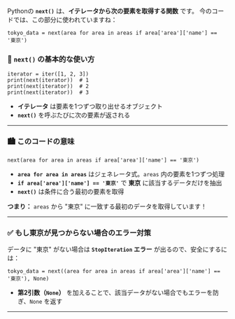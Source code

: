 Pythonの **`next()`** は、**イテレータから次の要素を取得する関数** です。
今のコードでは、この部分に使われていますね：

```
tokyo_data = next(area for area in areas if area['area']['name'] == '東京')
```

### 🌟 **`next()` の基本的な使い方**

```
iterator = iter([1, 2, 3])
print(next(iterator))  # 1
print(next(iterator))  # 2
print(next(iterator))  # 3
```

- **イテレータ** は要素を1つずつ取り出せるオブジェクト
- **`next()`** を呼ぶたびに次の要素が返される

------

### 🏙️ **このコードの意味**

```
next(area for area in areas if area['area']['name'] == '東京')
```

- **`area for area in areas`** はジェネレータ式。`areas` 内の要素を1つずつ処理
- **`if area['area']['name'] == '東京'`** で **東京** に該当するデータだけを抽出
- **`next()`** は条件に合う最初の要素を取得

**つまり：**
`areas` から "東京" に一致する最初のデータを取得しています！

------

### ✅ **もし東京が見つからない場合のエラー対策**

データに "東京" がない場合は **`StopIteration` エラー** が出るので、安全にするには：

```
tokyo_data = next((area for area in areas if area['area']['name'] == '東京'), None)
```

- **第2引数（`None`）** を加えることで、該当データがない場合でもエラーを防ぎ、`None` を返す

------
